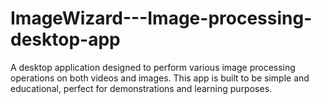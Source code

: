 # ImageWizard---Image-processing-desktop-app
A desktop application designed to perform various image processing operations on both videos and images. This app is built to be simple and educational, perfect for demonstrations and learning purposes.
